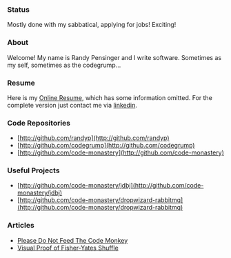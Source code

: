 ### Status
Mostly done with my sabbatical, applying for jobs! Exciting!

### About
Welcome! My name is Randy Pensinger and I write software. Sometimes as my self, sometimes as the codegrump...

### Resume
Here is my [Online Resume](http://github.com/randyp/resume), which has some information omitted. For the complete version just contact me via [linkedin](https://www.linkedin.com/pub/randy-pensinger/78/b83/460).

### Code Repositories
* [http://github.com/randyp](http://github.com/randyp)
* [http://github.com/codegrump](http://github.com/codegrump)
* [http://github.com/code-monastery](http://github.com/code-monastery)

### Useful Projects
* [http://github.com/code-monastery/jdbj](http://github.com/code-monastery/jdbj)
* [http://github.com/code-monastery/dropwizard-rabbitmq](http://github.com/code-monastery/dropwizard-rabbitmq)

### Articles
* [Please Do Not Feed The Code Monkey](please-do-not-feed-the-code-monkey.html)
* [Visual Proof of Fisher-Yates Shuffle](dv/fisher-yates-proof.html)
